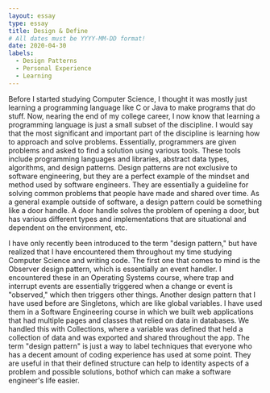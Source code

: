 ```yaml
---
layout: essay
type: essay
title: Design & Define
# All dates must be YYYY-MM-DD format!
date: 2020-04-30
labels:
  - Design Patterns 
  - Personal Experience
  - Learning
---
```


Before I started studying Computer Science, I thought it was mostly just learning a programming language like C or Java to make programs that do stuff. Now, nearing the end of my college career, I now know that learning a programming language is just a small subset of the discipline. I would say that the most significant and important part of the discipline is learning how to approach and solve problems. Essentially, programmers are given problems and asked to find a solution using various tools. These tools include programming languages and libraries, abstract data types, algorithms, and design patterns. Design patterns are not exclusive to software engineering, but they are a perfect example of the mindset and method used by software engineers. They are essentially a guideline for solving common problems that people have made and shared over time. As a general example outside of software, a design pattern could be something like a door handle. A door handle solves the problem of opening a door, but has various different types and implementations that are situational and dependent on the environment, etc. 

I have only recently been introduced to the term "design pattern," but have realized that I have encountered them throughout my time studying Computer Science and writing code. The first one that comes to mind is the Observer design pattern, which is essentially an event handler. I encountered these in an Operating Systems course, where trap and interrupt events are essentially triggered when a change or event is "observed," which then triggers other things. Another design pattern that I have used before are Singletons, which are like global variables. I have used them in a Software Engineering course in which we built web applications that had multiple pages and classes that relied on data in databases. We handled this with Collections, where a variable was defined that held a collection of data and was exported and shared throughout the app. The term "design pattern" is just a way to label techniques that everyone who has a decent amount of coding experience has used at some point. They are useful in that their defined structure can help to identity aspects of a problem and possible solutions, bothof which can make a software engineer's life easier.